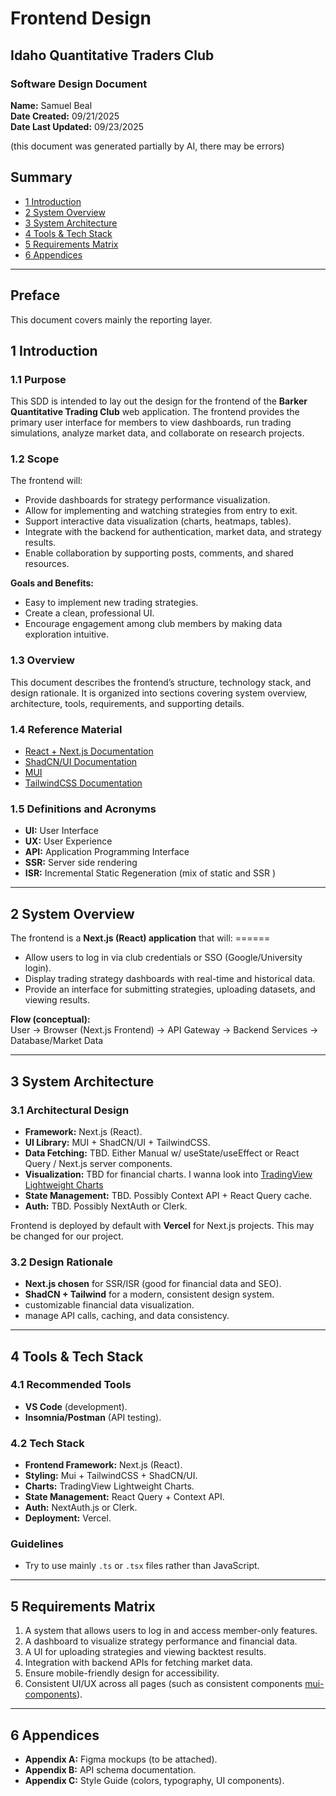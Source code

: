 # Frontend Design
## Idaho Quantitative Traders Club 
### Software Design Document

**Name:** Samuel Beal  
**Date Created:** 09/21/2025  
**Date Last Updated:** 09/23/2025  

<it>
(this document was generated partially by AI, there may be errors)
</it>

## Summary  

- [1 Introduction](#1-introduction)  
- [2 System Overview](#2-system-overview)  
- [3 System Architecture](#3-system-architecture)  
- [4 Tools & Tech Stack](#4-tools--tech-stack)  
- [5 Requirements Matrix](#5-requirements-matrix)  
- [6 Appendices](#6-appendices)  

---

## Preface 
This document covers mainly the reporting layer.

## 1 Introduction  

### 1.1 Purpose  
This SDD is intended to lay out the design for the frontend of the **Barker Quantitative Trading Club** web application. The frontend provides the primary user interface for members to view dashboards, run trading simulations, analyze market data, and collaborate on research projects.  

### 1.2 Scope  
The frontend will:  
- Provide dashboards for strategy performance visualization.  
- Allow for implementing and watching strategies from entry to exit.
- Support interactive data visualization (charts, heatmaps, tables).  
- Integrate with the backend for authentication, market data, and strategy results.  
- Enable collaboration by supporting posts, comments, and shared resources.  

**Goals and Benefits:**  
- Easy to implement new trading strategies.  
- Create a clean, professional UI.
- Encourage engagement among club members by making data exploration intuitive.  

### 1.3 Overview  
This document describes the frontend’s structure, technology stack, and design rationale. It is organized into sections covering system overview, architecture, tools, requirements, and supporting details.  

### 1.4 Reference Material  
- [React + Next.js Documentation](https://nextjs.org/docs)  
- [ShadCN/UI Documentation](https://ui.shadcn.com/)  
- [MUI](https://mui.com/)
- [TailwindCSS Documentation](https://tailwindcss.com/docs)  

### 1.5 Definitions and Acronyms  
- **UI:** User Interface  
- **UX:** User Experience  
- **API:** Application Programming Interface  
- **SSR:** Server side rendering
- **ISR:** Incremental Static Regeneration (mix of static and SSR )
---

## 2 System Overview  
The frontend is a **Next.js (React) application** that will:  ======
- Allow users to log in via club credentials or SSO (Google/University login).  
- Display trading strategy dashboards with real-time and historical data.  
- Provide an interface for submitting strategies, uploading datasets, and viewing results.  

**Flow (conceptual):**  
User → Browser (Next.js Frontend) → API Gateway → Backend Services → Database/Market Data

---

## 3 System Architecture  

### 3.1 Architectural Design  
- **Framework:** Next.js (React).
- **UI Library:** MUI + ShadCN/UI + TailwindCSS.  
- **Data Fetching:** TBD. Either Manual w/ useState/useEffect or React Query / Next.js server components.  
- **Visualization:** TBD for financial charts. I wanna look into [TradingView Lightweight Charts](https://www.tradingview.com/lightweight-charts/)
- **State Management:** TBD. Possibly Context API + React Query cache.  
- **Auth:** TBD. Possibly NextAuth or Clerk.  

Frontend is deployed by default with **Vercel** for Next.js projects. This may be changed for our project.  

### 3.2 Design Rationale  
- **Next.js chosen** for SSR/ISR (good for financial data and SEO).  
- **ShadCN + Tailwind** for a modern, consistent design system.  
- customizable financial data visualization.  
- manage API calls, caching, and data consistency.  

---

## 4 Tools & Tech Stack  

### 4.1 Recommended Tools  
- **VS Code** (development).  
- **Insomnia/Postman** (API testing).  

### 4.2 Tech Stack  
- **Frontend Framework:** Next.js (React).  
- **Styling:** Mui + TailwindCSS + ShadCN/UI.  
- **Charts:** TradingView Lightweight Charts.
- **State Management:** React Query + Context API.  
- **Auth:** NextAuth.js or Clerk.  
- **Deployment:** Vercel.  

### Guidelines
- Try to use mainly `.ts` or `.tsx` files rather than JavaScript.
---

## 5 Requirements Matrix  

1. A system that allows users to log in and access member-only features.  
2. A dashboard to visualize strategy performance and financial data.  
3. A UI for uploading strategies and viewing backtest results.  
4. Integration with backend APIs for fetching market data.  
5. Ensure mobile-friendly design for accessibility.
6. Consistent UI/UX across all pages (such as consistent components [mui-components](https://mui.com/material-ui/all-components/)).  

---

## 6 Appendices  

- **Appendix A:** Figma mockups (to be attached).  
- **Appendix B:** API schema documentation.  
- **Appendix C:** Style Guide (colors, typography, UI components).  
